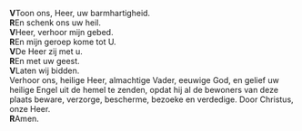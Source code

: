 **V**Toon ons, Heer, uw barmhartigheid.  
**R**En schenk ons uw heil.  
**V**Heer, verhoor mijn gebed.  
**R**En mijn geroep kome tot U.  
**V**De Heer zij met u.  
**R**En met uw geest.  
**V**Laten wij bidden.  
Verhoor ons, heilige Heer, almachtige Vader, eeuwige God, en gelief uw
heilige Engel uit de hemel te zenden, opdat hij al de bewoners van deze
plaats beware, verzorge, bescherme, bezoeke en verdedige. Door Christus,
onze Heer.  
**R**Amen.
